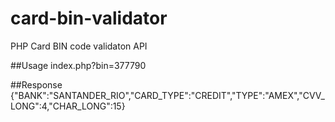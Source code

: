 # card-bin-validator
PHP Card BIN code validaton API

##Usage
index.php?bin=377790

##Response
{"BANK":"SANTANDER_RIO","CARD_TYPE":"CREDIT","TYPE":"AMEX","CVV_LONG":4,"CHAR_LONG":15}
